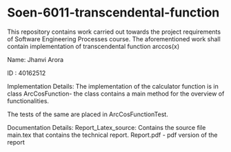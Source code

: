 # Soen-6011-transcendental-function
This repository contains work carried out towards the project requirements of Software Engineering Processes course. The aforementioned work shall contain implementation of transcendental function arccos(x)

Name: Jhanvi Arora

ID : 40162512


Implementation Details:
The implementation of the calculator function is in class ArcCosFunction- the class contains a main method for the overview of functionalities.

The tests of the same are placed in ArcCosFunctionTest.

Documentation Details:
Report_Latex_source: Contains the source file main.tex that contains the technical report.
Report.pdf - pdf version of the report
